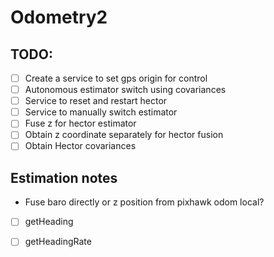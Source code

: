 # Odometry2

## TODO:
* [ ] Create a service to set gps origin for control
* [ ] Autonomous estimator switch using covariances
* [ ] Service to reset and restart hector
* [ ] Service to manually switch estimator
* [ ] Fuse z for hector estimator
* [ ] Obtain z coordinate separately for hector fusion
* [ ] Obtain Hector covariances

## Estimation notes

* Fuse baro directly or z position from pixhawk odom local?
* [ ] getHeading 
* [ ] getHeadingRate





